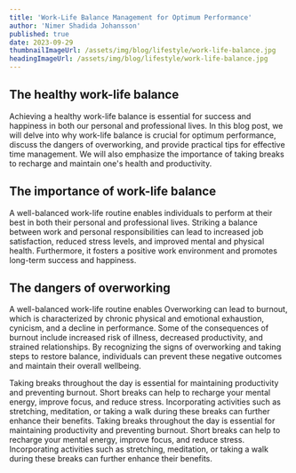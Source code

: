 ```yaml
---
title: 'Work-Life Balance Management for Optimum Performance'
author: 'Nimer Shadida Johansson'
published: true
date: 2023-09-29
thumbnailImageUrl: /assets/img/blog/lifestyle/work-life-balance.jpg
headingImageUrl: /assets/img/blog/lifestyle/work-life-balance.jpg
---
```


## The healthy work-life balance

Achieving a healthy work-life balance is essential for success and happiness in both our personal and professional lives. In this blog post, we will delve into why work-life balance is crucial for optimum performance, discuss the dangers of overworking, and provide practical tips for effective time management. We will also emphasize the importance of taking breaks to recharge and maintain one's health and productivity.

## The importance of work-life balance

A well-balanced work-life routine enables individuals to perform at their best in both their personal and professional lives. Striking a balance between work and personal responsibilities can lead to increased job satisfaction, reduced stress levels, and improved mental and physical health. Furthermore, it fosters a positive work environment and promotes long-term success and happiness.

## The dangers of overworking

A well-balanced work-life routine enables Overworking can lead to burnout, which is characterized by chronic physical and emotional exhaustion, cynicism, and a decline in performance. Some of the consequences of burnout include increased risk of illness, decreased productivity, and strained relationships. By recognizing the signs of overworking and taking steps to restore balance, individuals can prevent these negative outcomes and maintain their overall wellbeing.

Taking breaks throughout the day is essential for maintaining productivity and preventing burnout. Short breaks can help to recharge your mental energy, improve focus, and reduce stress. Incorporating activities such as stretching, meditation, or taking a walk during these breaks can further enhance their benefits.
Taking breaks throughout the day is essential for maintaining productivity and preventing burnout. Short breaks can help to recharge your mental energy, improve focus, and reduce stress. Incorporating activities such as stretching, meditation, or taking a walk during these breaks can further enhance their benefits.
